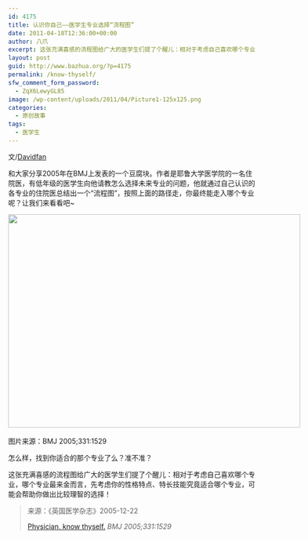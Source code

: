 ```yaml
---
id: 4175
title: 认识你自己——医学生专业选择“流程图”
date: 2011-04-18T12:36:00+00:00
author: 八爪
excerpt: 这张充满喜感的流程图给广大的医学生们提了个醒儿：相对于考虑自己喜欢哪个专业，哪个专业最来金而言，先考虑你的性格特点、特长技能究竟适合哪个专业，可能会帮助你做出比较理智的选择！
layout: post
guid: http://www.bazhua.org/?p=4175
permalink: /know-thyself/
sfw_comment_form_password:
  - ZqX6LewyGL85
image: /wp-content/uploads/2011/04/Picture1-125x125.png
categories:
  - 原创故事
tags:
  - 医学生
---
```

文/[Davidfan](http://t.sina.com.cn/fanfandav)
  
和大家分享2005年在BMJ上发表的一个豆腐块。作者是耶鲁大学医学院的一名住院医，有低年级的医学生向他请教怎么选择未来专业的问题，他就通过自己认识的各专业的住院医总结出一个“流程图”，按照上面的路径走，你最终能走入哪个专业呢？让我们来看看吧~

<div id="attachment_4176" style="width: 606px" class="wp-caption alignnone">
  <img class="size-full wp-image-4176" title="Picture1" src="/wp-content/uploads/2011/04/Picture1.png" alt="" width="596" height="435" srcset="/wp-content/uploads/2011/04/Picture1.png 852w, /wp-content/uploads/2011/04/Picture1-150x109.png 150w, /wp-content/uploads/2011/04/Picture1-300x218.png 300w" sizes="(max-width: 596px) 100vw, 596px" />
  
  <p class="wp-caption-text">
    图片来源：BMJ 2005;331:1529
  </p>
</div>

怎么样，找到你适合的那个专业了么？准不准？
  
这张充满喜感的流程图给广大的医学生们提了个醒儿：相对于考虑自己喜欢哪个专业，哪个专业最来金而言，先考虑你的性格特点、特长技能究竟适合哪个专业，可能会帮助你做出比较理智的选择！

> 来源：《英国医学杂志》2005-12-22
> 
> [Physician, know thyself.](http://www.bmj.com/content/331/7531/1529.full) _BMJ 2005;331:1529_
